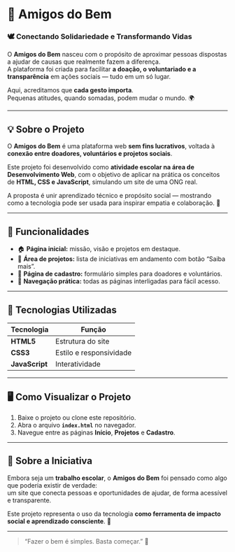 # 💚 Amigos do Bem

### 🕊️ Conectando Solidariedade e Transformando Vidas

O **Amigos do Bem** nasceu com o propósito de aproximar pessoas dispostas a ajudar de causas que realmente fazem a diferença.  
A plataforma foi criada para facilitar **a doação, o voluntariado e a transparência** em ações sociais — tudo em um só lugar.  

Aqui, acreditamos que **cada gesto importa**.  
Pequenas atitudes, quando somadas, podem mudar o mundo. 🌍

---

## 💡 Sobre o Projeto

O **Amigos do Bem** é uma plataforma web **sem fins lucrativos**, voltada à **conexão entre doadores, voluntários e projetos sociais**.  

Este projeto foi desenvolvido como **atividade escolar na área de Desenvolvimento Web**, com o objetivo de aplicar na prática os conceitos de **HTML, CSS e JavaScript**, simulando um site de uma ONG real.  

A proposta é unir aprendizado técnico e propósito social — mostrando como a tecnologia pode ser usada para inspirar empatia e colaboração. 💚  

---

## 🚀 Funcionalidades

- 🏠 **Página inicial:** missão, visão e projetos em destaque.  
- 🌱 **Área de projetos:** lista de iniciativas em andamento com botão “Saiba mais”.  
- 🧾 **Página de cadastro:** formulário simples para doadores e voluntários.  
- 🔗 **Navegação prática:** todas as páginas interligadas para fácil acesso.  

---

## 🧰 Tecnologias Utilizadas

| Tecnologia | Função |
|-------------|---------|
| **HTML5** | Estrutura do site |
| **CSS3** | Estilo e responsividade |
| **JavaScript** | Interatividade |

---

## 🖥️ Como Visualizar o Projeto

1. Baixe o projeto ou clone este repositório.  
2. Abra o arquivo **`index.html`** no navegador.  
3. Navegue entre as páginas **Início**, **Projetos** e **Cadastro**.  

---

## 💬 Sobre a Iniciativa

Embora seja um **trabalho escolar**, o **Amigos do Bem** foi pensado como algo que poderia existir de verdade:  
um site que conecta pessoas e oportunidades de ajudar, de forma acessível e transparente.  

Este projeto representa o uso da tecnologia **como ferramenta de impacto social e aprendizado consciente**. 💫  

---

> “Fazer o bem é simples. Basta começar.” 💚

